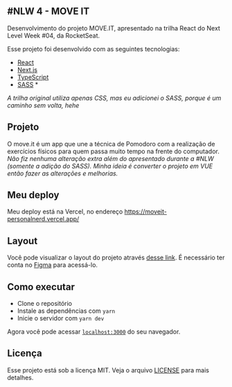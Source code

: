 ## #NLW 4 - MOVE IT

Desenvolvimento do projeto MOVE.IT, apresentado na trilha React do Next Level Week #04, da RocketSeat.

Esse projeto foi desenvolvido com as seguintes tecnologias:

- [React](https://reactjs.org)
- [Next.js](https://nextjs.org/)
- [TypeScript](https://www.typescriptlang.org/)
- [SASS](https://www.sass-lang.com/) *

_A trilha original utiliza apenas CSS, mas eu adicionei o SASS, porque é um caminho sem volta, hehe_

## Projeto

O move.it é um app que une a técnica de Pomodoro com a realização de exercícios físicos para quem passa muito tempo na frente do computador.
_Não fiz nenhuma alteração extra além do apresentado durante a #NLW (somente a adição do SASS). Minha ideia é converter o projeto em VUE então fazer as alterações e melhorias._

## Meu deploy

Meu deploy está na Vercel, no endereço https://moveit-personalnerd.vercel.app/

## Layout

Você pode visualizar o layout do projeto através [desse link](https://www.figma.com/file/ge20pu3ofMOKoliUyKx1Nl/Move.it-1.0). É necessário ter conta no [Figma](http://figma.com/) para acessá-lo.

## Como executar

- Clone o repositório
- Instale as dependências com `yarn`
- Inicie o servidor com `yarn dev`

Agora você pode acessar [`localhost:3000`](http://localhost:3000) do seu navegador.

## Licença

Esse projeto está sob a licença MIT. Veja o arquivo [LICENSE](LICENSE.md) para mais detalhes.
